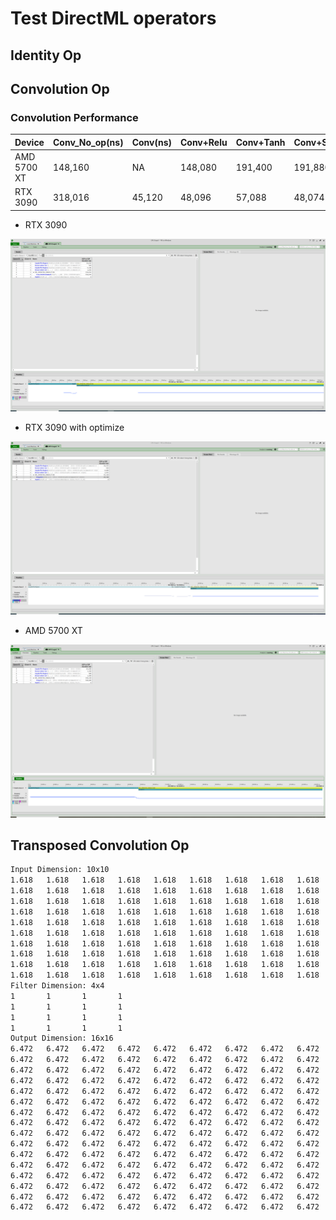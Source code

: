 # Test DirectML operators 
## Identity Op
## Convolution Op

### Convolution Performance

| Device      | Conv_No_op(ns) | Conv(ns) | Conv+Relu | Conv+Tanh | Conv+Sigmoid | Conv+LeakyRelu |
| ----------- | -------------- | -------- | --------- | --------- | ------------ | -------------- |
| AMD 5700 XT | 148,160        | NA       | 148,080   | 191,400   | 191,880      | 148,360        |
| RTX 3090    | 318,016        | 45,120   | 48,096    | 57,088    | 48,074       | 47,296         |

- RTX 3090

<img src="\test\3090-conv.PNG" style="zoom:50%;" />

- RTX 3090 with optimize

<img src="\test\3090-conv-optimized.PNG" style="zoom:50%;" />

- AMD 5700 XT

<img src="\test\5700xt_conv.PNG" style="zoom:50%;" />

## Transposed Convolution Op
```tex
Input Dimension: 10x10
1.618   1.618   1.618   1.618   1.618   1.618   1.618   1.618   1.618   1.618
1.618   1.618   1.618   1.618   1.618   1.618   1.618   1.618   1.618   1.618
1.618   1.618   1.618   1.618   1.618   1.618   1.618   1.618   1.618   1.618
1.618   1.618   1.618   1.618   1.618   1.618   1.618   1.618   1.618   1.618
1.618   1.618   1.618   1.618   1.618   1.618   1.618   1.618   1.618   1.618
1.618   1.618   1.618   1.618   1.618   1.618   1.618   1.618   1.618   1.618
1.618   1.618   1.618   1.618   1.618   1.618   1.618   1.618   1.618   1.618
1.618   1.618   1.618   1.618   1.618   1.618   1.618   1.618   1.618   1.618
1.618   1.618   1.618   1.618   1.618   1.618   1.618   1.618   1.618   1.618
1.618   1.618   1.618   1.618   1.618   1.618   1.618   1.618   1.618   1.618
Filter Dimension: 4x4
1       1       1       1
1       1       1       1
1       1       1       1
1       1       1       1
Output Dimension: 16x16
6.472   6.472   6.472   6.472   6.472   6.472   6.472   6.472   6.472   6.472   6.472   6.472   6.472   6.472   6.472  6.472
6.472   6.472   6.472   6.472   6.472   6.472   6.472   6.472   6.472   6.472   6.472   6.472   6.472   6.472   6.472  6.472
6.472   6.472   6.472   6.472   6.472   6.472   6.472   6.472   6.472   6.472   6.472   6.472   6.472   6.472   6.472  6.472
6.472   6.472   6.472   6.472   6.472   6.472   6.472   6.472   6.472   6.472   6.472   6.472   6.472   6.472   6.472  6.472
6.472   6.472   6.472   6.472   6.472   6.472   6.472   6.472   6.472   6.472   6.472   6.472   6.472   6.472   6.472  6.472
6.472   6.472   6.472   6.472   6.472   6.472   6.472   6.472   6.472   6.472   6.472   6.472   6.472   6.472   6.472  6.472
6.472   6.472   6.472   6.472   6.472   6.472   6.472   6.472   6.472   6.472   6.472   6.472   6.472   6.472   6.472  6.472
6.472   6.472   6.472   6.472   6.472   6.472   6.472   6.472   6.472   6.472   6.472   6.472   6.472   6.472   6.472  6.472
6.472   6.472   6.472   6.472   6.472   6.472   6.472   6.472   6.472   6.472   6.472   6.472   6.472   6.472   6.472  6.472
6.472   6.472   6.472   6.472   6.472   6.472   6.472   6.472   6.472   6.472   6.472   6.472   6.472   6.472   6.472  6.472
6.472   6.472   6.472   6.472   6.472   6.472   6.472   6.472   6.472   6.472   6.472   6.472   6.472   6.472   6.472  6.472
6.472   6.472   6.472   6.472   6.472   6.472   6.472   6.472   6.472   6.472   6.472   6.472   6.472   6.472   6.472  6.472
6.472   6.472   6.472   6.472   6.472   6.472   6.472   6.472   6.472   6.472   6.472   6.472   6.472   6.472   6.472  6.472
6.472   6.472   6.472   6.472   6.472   6.472   6.472   6.472   6.472   6.472   6.472   6.472   6.472   6.472   6.472  6.472
6.472   6.472   6.472   6.472   6.472   6.472   6.472   6.472   6.472   6.472   6.472   6.472   6.472   6.472   6.472  6.472
6.472   6.472   6.472   6.472   6.472   6.472   6.472   6.472   6.472   6.472   6.472   6.472   6.472   6.472   6.472  6.472
```